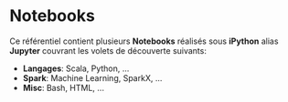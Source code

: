 # Notebooks
Ce référentiel contient plusieurs **Notebooks** réalisés sous **iPython** alias **Jupyter** couvrant les volets de découverte suivants:
* **Langages**: Scala, Python, ...
* **Spark**: Machine Learning, SparkX, ...
* **Misc**: Bash, HTML, ...
